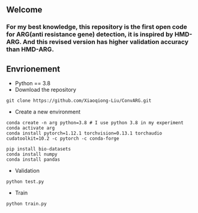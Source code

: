 ## Welcome
### For my best knowledge, this repository is the first open code for ARG(anti resistance gene) detection, it is inspired by HMD-ARG. And this revised version has higher validation accuracy than HMD-ARG.

## Envrionement
* Python == 3.8
* Download the repository
```
git clone https://github.com/Xiaoqiong-Liu/ConvARG.git
```

* Create a new environment
```
conda create -n arg python=3.8 # I use python 3.8 in my experiment
conda activate arg
conda install pytorch=1.12.1 torchvision=0.13.1 torchaudio cudatoolkit=10.2 -c pytorch -c conda-forge

pip install bio-datasets
conda install numpy
conda install pandas
```

* Validation
```
python test.py

```

* Train
```
python train.py

```